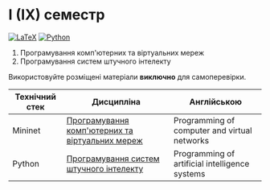 # I (IX) семестр

[![LaTeX](https://img.shields.io/badge/LaTeX-008080?style=for-the-badge&logo=latex&logoColor=black)](#)
[![Python](https://img.shields.io/badge/Python-005494?style=for-the-badge&logo=python&logoColor=yellow)](#)

1. Програмування комп'ютерних та віртуальних мереж
2. Програмування систем штучного інтелекту

Використовуйте розміщені матеріали **виключно** для самоперевірки.


Технічний стек | Дисципліна | Англійською
-------------- | ---------- | -----------------
Mininet | [Програмування комп'ютерних та віртуальних мереж](./Computer-Virtual-Networks/) | Programming of computer and virtual networks
Python | [Програмування систем штучного інтелекту](./Programming-Artificial-Intelligence/) | Programming of artificial intelligence systems